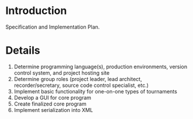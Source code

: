# Introduction #

Specification and Implementation Plan.


# Details #

  1. Determine programming language(s), production environments, version control system, and project hosting site
  1. Determine group roles (project leader, lead architect, recorder/secretary, source code control specialist, etc.)
  1. Implement basic functionality for one-on-one types of tournaments
  1. Develop a GUI for core program
  1. Create finalized core program
  1. Implement serialization into XML